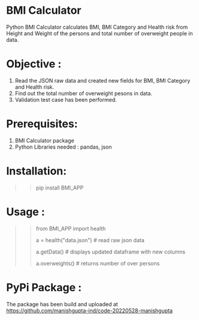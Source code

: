 # BMI Calculator
Python BMI Calculator calculates BMI, BMI Category and Health risk from Height and Weight of the persons and total number of overweight people in data.


# Objective :
1. Read the JSON raw data and created new fields for BMI, BMI Category and Health risk.
2. Find out the total number of overweight pesons in data.
3. Validation test case has been performed.

# Prerequisites:
1. BMI Calculator package
2. Python Libraries needed : pandas, json

# Installation:
>> pip install BMI_APP

# Usage :

>> from BMI_APP import health
>>
>> a = health("data.json") # read raw json data
>>
>> a.getData() # displays updated dataframe with new columns
>>
>> a.overweights() # returns number of over persons

# PyPi Package :
The package has been build and uploaded at https://github.com/manishgupta-ind/code-20220528-manishgupta
